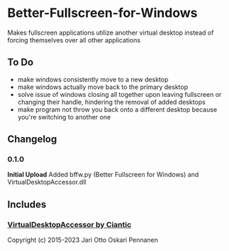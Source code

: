 # Better-Fullscreen-for-Windows
Makes fullscreen applications utilize another virtual desktop instead of forcing themselves over all other applications

## To Do
- make windows consistently move to a new desktop
- make windows actually move back to the primary desktop
- solve issue of windows closing all together upon leaving fullscreen or changing their handle, hindering the removal of added desktops
- make program not throw you back onto a different desktop because you're switching to another one

## Changelog
### 0.1.0
**Initial Upload**
Added bffw.py (Better Fullscreen for Windows) and VirtualDesktopAccessor.dll

## Includes
### [VirtualDesktopAccessor by Ciantic](https://github.com/Ciantic/VirtualDesktopAccessor)
Copyright (c) 2015-2023 Jari Otto Oskari Pennanen
